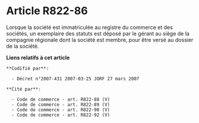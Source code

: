 # Article R822-86

Lorsque la société est immatriculée au registre du commerce et des sociétés, un exemplaire des statuts est déposé par le
gérant au siège de la compagnie régionale dont la société est membre, pour être versé au dossier de la société.

**Liens relatifs à cet article**

	**Codifié par**:

	  - Décret n°2007-431 2007-03-25 JORF 27 mars 2007

	**Cité par**:

	  - Code de commerce - art. R822-88 (V)
	  - Code de commerce - art. R822-89 (V)
	  - Code de commerce - art. R822-90 (V)
	  - Code de commerce - art. R822-92 (V)
